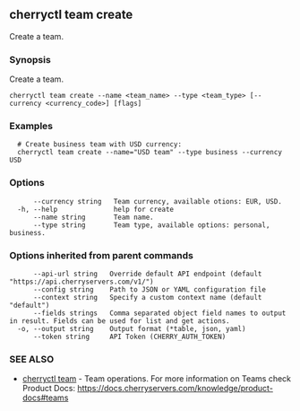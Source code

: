 ## cherryctl team create

Create a team.

### Synopsis

Create a team.

```
cherryctl team create --name <team_name> --type <team_type> [--currency <currency_code>] [flags]
```

### Examples

```
  # Create business team with USD currency:
  cherryctl team create --name="USD team" --type business --currency USD
```

### Options

```
      --currency string   Team currency, available otions: EUR, USD.
  -h, --help              help for create
      --name string       Team name.
      --type string       Team type, available options: personal, business.
```

### Options inherited from parent commands

```
      --api-url string   Override default API endpoint (default "https://api.cherryservers.com/v1/")
      --config string    Path to JSON or YAML configuration file
      --context string   Specify a custom context name (default "default")
      --fields strings   Comma separated object field names to output in result. Fields can be used for list and get actions.
  -o, --output string    Output format (*table, json, yaml)
      --token string     API Token (CHERRY_AUTH_TOKEN)
```

### SEE ALSO

* [cherryctl team](cherryctl_team.md)	 - Team operations. For more information on Teams check Product Docs: https://docs.cherryservers.com/knowledge/product-docs#teams

